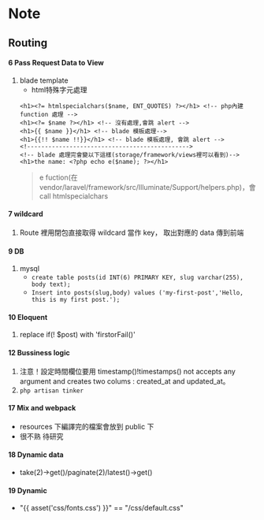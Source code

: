 # Note

## Routing

#### 6 Pass Request Data to View
1. blade template
    * html特殊字元處理
    ```html=
    <h1><?= htmlspecialchars($name, ENT_QUOTES) ?></h1> <!-- php內建 function 處理 -->
    <h1><?= $name ?></h1> <!-- 沒有處理,會跳 alert -->
    <h1>{{ $name }}</h1> <!-- blade 模板處理-->
    <h1>{{!! $name !!}}</h1> <!-- blade 模板處理, 會跳 alert --> 
    <!---------------------------------------------->
    <!-- blade 處理完會變以下這樣(storage/framework/views裡可以看到)-->
    <h1>the name: <?php echo e($name); ?></h1>
    ```
    > e fuction(在 vendor/laravel/framework/src/Illuminate/Support/helpers.php)，會 call htmlspecialchars 

#### 7 wildcard
1. Route 裡用閉包直接取得 wildcard 當作 key， 取出對應的 data 傳到前端

#### 9 DB
1. mysql
    * `create table posts(id INT(6) PRIMARY KEY, slug varchar(255), body text);`
    * `Insert into posts(slug,body) values ('my-first-post','Hello, this is my first post.');`

#### 10 Eloquent
1. replace if(! $post) with 'firstorFail()'

#### 12 Bussiness logic
1. 注意！設定時間欄位要用 timestamp()!timestamps() not accepts any argument and creates two colums : created_at and updated_at。
2. `php artisan tinker`

#### 17 Mix and webpack
* resources 下編譯完的檔案會放到 public 下
* 很不熟 待研究 

#### 18 Dynamic data
* take(2)->get()/paginate(2)/latest()->get()

#### 19 Dynamic
* "{{ asset('css/fonts.css') }}" == "/css/default.css"